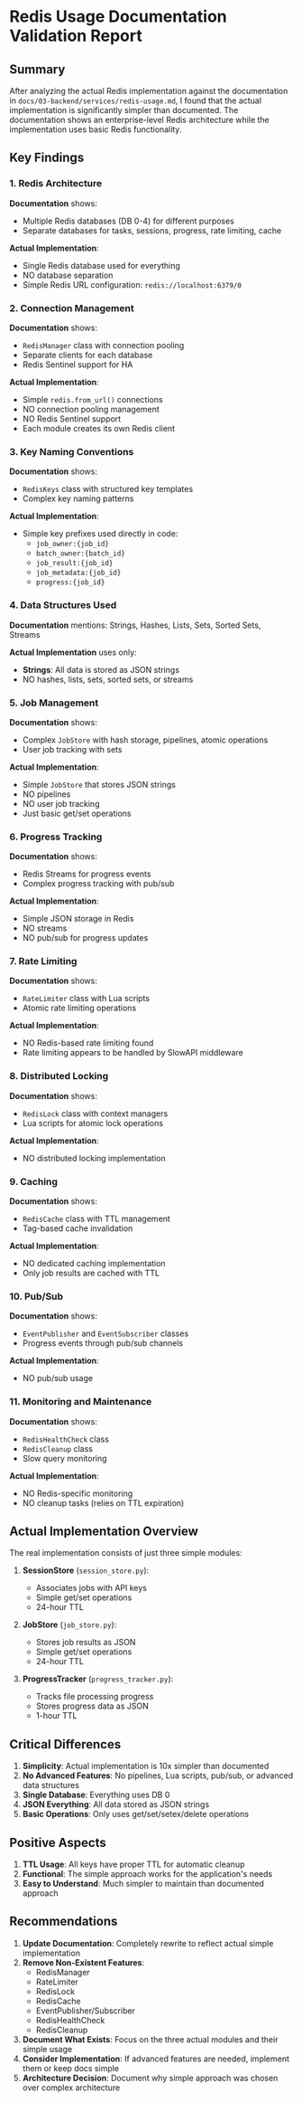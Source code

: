 # Redis Usage Documentation Validation Report

## Summary
After analyzing the actual Redis implementation against the documentation in `docs/03-backend/services/redis-usage.md`, I found that the actual implementation is significantly simpler than documented. The documentation shows an enterprise-level Redis architecture while the implementation uses basic Redis functionality.

## Key Findings

### 1. Redis Architecture
**Documentation** shows:
- Multiple Redis databases (DB 0-4) for different purposes
- Separate databases for tasks, sessions, progress, rate limiting, cache

**Actual Implementation**:
- Single Redis database used for everything
- NO database separation
- Simple Redis URL configuration: `redis://localhost:6379/0`

### 2. Connection Management
**Documentation** shows:
- `RedisManager` class with connection pooling
- Separate clients for each database
- Redis Sentinel support for HA

**Actual Implementation**:
- Simple `redis.from_url()` connections
- NO connection pooling management
- NO Redis Sentinel support
- Each module creates its own Redis client

### 3. Key Naming Conventions
**Documentation** shows:
- `RedisKeys` class with structured key templates
- Complex key naming patterns

**Actual Implementation**:
- Simple key prefixes used directly in code:
  - `job_owner:{job_id}`
  - `batch_owner:{batch_id}`
  - `job_result:{job_id}`
  - `job_metadata:{job_id}`
  - `progress:{job_id}`

### 4. Data Structures Used
**Documentation** mentions: Strings, Hashes, Lists, Sets, Sorted Sets, Streams

**Actual Implementation** uses only:
- **Strings**: All data is stored as JSON strings
- NO hashes, lists, sets, sorted sets, or streams

### 5. Job Management
**Documentation** shows:
- Complex `JobStore` with hash storage, pipelines, atomic operations
- User job tracking with sets

**Actual Implementation**:
- Simple `JobStore` that stores JSON strings
- NO pipelines
- NO user job tracking
- Just basic get/set operations

### 6. Progress Tracking
**Documentation** shows:
- Redis Streams for progress events
- Complex progress tracking with pub/sub

**Actual Implementation**:
- Simple JSON storage in Redis
- NO streams
- NO pub/sub for progress updates

### 7. Rate Limiting
**Documentation** shows:
- `RateLimiter` class with Lua scripts
- Atomic rate limiting operations

**Actual Implementation**:
- NO Redis-based rate limiting found
- Rate limiting appears to be handled by SlowAPI middleware

### 8. Distributed Locking
**Documentation** shows:
- `RedisLock` class with context managers
- Lua scripts for atomic lock operations

**Actual Implementation**:
- NO distributed locking implementation

### 9. Caching
**Documentation** shows:
- `RedisCache` class with TTL management
- Tag-based cache invalidation

**Actual Implementation**:
- NO dedicated caching implementation
- Only job results are cached with TTL

### 10. Pub/Sub
**Documentation** shows:
- `EventPublisher` and `EventSubscriber` classes
- Progress events through pub/sub channels

**Actual Implementation**:
- NO pub/sub usage

### 11. Monitoring and Maintenance
**Documentation** shows:
- `RedisHealthCheck` class
- `RedisCleanup` class
- Slow query monitoring

**Actual Implementation**:
- NO Redis-specific monitoring
- NO cleanup tasks (relies on TTL expiration)

## Actual Implementation Overview

The real implementation consists of just three simple modules:

1. **SessionStore** (`session_store.py`):
   - Associates jobs with API keys
   - Simple get/set operations
   - 24-hour TTL

2. **JobStore** (`job_store.py`):
   - Stores job results as JSON
   - Simple get/set operations
   - 24-hour TTL

3. **ProgressTracker** (`progress_tracker.py`):
   - Tracks file processing progress
   - Stores progress data as JSON
   - 1-hour TTL

## Critical Differences

1. **Simplicity**: Actual implementation is 10x simpler than documented
2. **No Advanced Features**: No pipelines, Lua scripts, pub/sub, or advanced data structures
3. **Single Database**: Everything uses DB 0
4. **JSON Everything**: All data stored as JSON strings
5. **Basic Operations**: Only uses get/set/setex/delete operations

## Positive Aspects

1. **TTL Usage**: All keys have proper TTL for automatic cleanup
2. **Functional**: The simple approach works for the application's needs
3. **Easy to Understand**: Much simpler to maintain than documented approach

## Recommendations

1. **Update Documentation**: Completely rewrite to reflect actual simple implementation
2. **Remove Non-Existent Features**:
   - RedisManager
   - RateLimiter
   - RedisLock
   - RedisCache
   - EventPublisher/Subscriber
   - RedisHealthCheck
   - RedisCleanup
3. **Document What Exists**: Focus on the three actual modules and their simple usage
4. **Consider Implementation**: If advanced features are needed, implement them or keep docs simple
5. **Architecture Decision**: Document why simple approach was chosen over complex architecture
